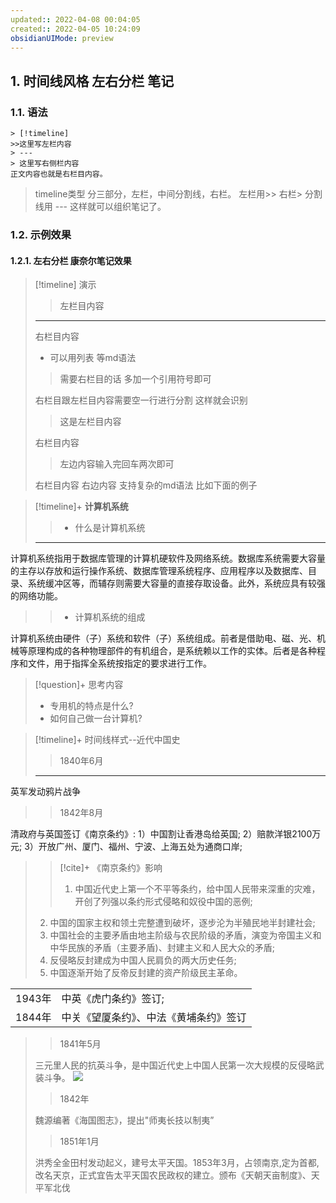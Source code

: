 ```yaml
---
updated:: 2022-04-08 00:04:05
created:: 2022-04-05 10:24:09
obsidianUIMode: preview
---
```

## 1. 时间线风格 左右分栏 笔记
### 1.1. 语法
```
> [!timeline] 
>>这里写左栏内容
> ---
> 这里写右侧栏内容
正文内容也就是右栏目内容。
```

> timeline类型 分三部分，左栏，中间分割线，右栏。
左栏用>> 右栏> 分割线用 --- 这样就可以组织笔记了。

### 1.2. 示例效果
#### 1.2.1. 左右分栏 康奈尔笔记效果

> [!timeline] 演示
>> 左栏目内容
>--- 
>右栏目内容
>- 可以用列表 等md语法
>
>> 需要右栏目的话 多加一个引用符号即可
>
>右栏目跟左栏目内容需要空一行进行分割
>这样就会识别
>>这是左栏目内容
>
>右栏目内容
>> 左边内容输入完回车两次即可
>
>右栏目内容
>右边内容
>支持复杂的md语法 比如下面的例子


> [!timeline]+  **计算机系统**
>>- 什么是计算机系统
> ---
计算机系统指用于数据库管理的计算机硬软件及网络系统。数据库系统需要大容量的主存以存放和运行操作系统、数据库管理系统程序、应用程序以及数据库、目录、系统缓冲区等，而辅存则需要大容量的直接存取设备。此外，系统应具有较强的网络功能。 
>>- 计算机系统的组成
>
计算机系统由硬件（子）系统和软件（子）系统组成。前者是借助电、磁、光、机械等原理构成的各种物理部件的有机组合，是系统赖以工作的实体。后者是各种程序和文件，用于指挥全系统按指定的要求进行工作。

> [!question]+ 思考内容
> - 专用机的特点是什么?
>- 如何自己做一台计算机?


> [!timeline]+ 时间线样式--近代中国史
> >  1840年6月
> ---
英军发动鸦片战争
> >1842年8月
> 
清政府与英国签订《南京条约》:
1）中国割让香港岛给英国;
2）赔款洋银2100万元;
3）开放广州、厦门、福州、宁波、上海五处为通商口岸;
>> [!cite]+ 《南京条约》影响
>>1. 中国近代史上第一个不平等条约，给中国人民带来深重的灾难，开创了列强以条约形式侵略和奴役中国的恶例;
>2. 中国的国家主权和领土完整遭到破坏，逐步沦为半殖民地半封建社会;
>3. 中国社会的主要矛盾由地主阶级与农民阶级的矛盾，演变为帝国主义和中华民族的矛盾（主要矛盾)、封建主义和人民大众的矛盾;
>4. 反侵略反封建成为中国人民肩负的两大历史任务;
>5. 中国逐渐开始了反帝反封建的资产阶级民主革命。
>
| | |
 | ------ | -------------------------------------- |
 | 1943年 | 中英《虎门条约》签订;                  |
 | 1844年 | 中关《望厦条约》、中法《黄埔条约》签订 | 
> >1841年5月
> 
> 三元里人民的抗英斗争，是中国近代史上中国人民第一次大规模的反侵略武装斗争。
>![ ](https://tse1-mm.cn.bing.net/th/id/R-C.4bbce1406f4442c1360edde26baa894d?rik=iHeUeby0jS5lnw&riu=http%3a%2f%2fp8.qhmsg.com%2fdr%2f270_500_%2ft01dbb76ff833d0a159.jpg&ehk=yggnC0t62%2b6DEVjvBgs%2fXJuuexBucd66FTc5gL0Gw%2fA%3d&risl=&pid=ImgRaw&r=0)
>>1842年
>
> 魏源编著《海国图志》，提出"师夷长技以制夷”
>>1851年1月
>
>洪秀全金田村发动起义，建号太平天国。1853年3月，占领南京,定为首都,改名天京，正式宜告太平天国农民政权的建立。颁布《天朝天亩制度》、天平军北伐



